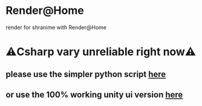 # Render@Home
render for shranime with Render@Home

<h1>⚠️Csharp vary unreliable right now⚠️</h1>
<h2>please use the simpler python script <a href="/python">here</a></h2>
<h2>or use the 100% working unity ui version <a href="/unity">here</a></h2>
